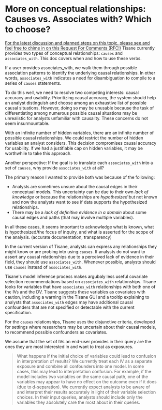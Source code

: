 # More on conceptual relationships: Causes vs. Associates with? Which to choose?
[For the latest discussion and planned steps on this topic, please see and feel free to chime in on this Request For Comments (RFC!)](https://github.com/emjun/tisane/issues/33#issue-1073669958)
Tisane currently provides two types of conceptual relationships: `causes` and `associates_with`. This doc covers when and how to use these verbs. 

If a user provides associates_with, we walk them through possible association patterns to identify the underlying causal relationships. In other words, `associates_with` indicates a need for disambiguation to compile to a series of `causes` statements.

To do this well, we need to resolve two competing interests: causal accuracy and usability. Prioritizing causal accuracy, the system should help an analyst distinguish and choose among an exhaustive list of possible causal situations. However, doing so may be unusable because the task of differentiating among numerous possible causal situations may be unrealistic for analysts unfamiliar with causality. These concerns do not seem insurmountable. 

With an infinite number of hidden variables, there are an infinite number of possible causal relationships. We could restrict the number of hidden variables an analyst considers. This decision compromises causal accuracy for usability. If we had a justifiable cap on hidden variables, it may be worthwhile to take this approach. 

Another perspective: If the goal is to translate each `associates_with` into a set of `causes`, why provide `associates_with` at all?

The primary reason I wanted to provide both was because of the following: 
- Analysts are sometimes unsure about the causal edges in their conceptual models. This uncertainty can be due to their own *lack of knowledge* or because the relationships are *hypothesized* but not known and now the analysts want to see if data supports the hypothesized relationships. 
- There may be a *lack of definitive evidence in a domain* about some causal edges and paths (that may involve multiple variables).

In all these cases, it seems important to acknowledge what is known, what is hypothesized/the focus of inquiry, and what is asserted for the scope of the analysis. (accurate documentation, transparency)

In the current version of Tisane, analysts can express any relationships they might know or are probing into using `causes`. If analysts do not want to assert any causal relationships due to a perceived lack of evidence in their field, they should use `associates_with`. Whenever possible, analysts should use `causes` instead of `associates_with`.

Tisane's model inference process makes argubaly less useful covariate selection recommendations based on `associates_with` relationships. Tisane looks for variables that have `associates_with` relationships with both one of the IVs and the DV. Tisane suggests these variables as covariates with caution, including a warning in the Tisane GUI and a tooltip explaining to analysts that `associates_with` edges may have additional causal confounders that are not specified or detectable with the current specification. 

For the `causes` relationships, Tisane uses the disjunctive criteria, developed for settings where researchers may be uncertain about their causal models, to recommend possible confounders as covariates. 

We assume that the set of IVs an end-user provides in their query are the ones they are most interested in and want to treat as exposures.
> What happens if the initial choice of variables could lead to confusion in interpretation of results?
We currently treat each IV as a separate exposure and combine all confounders into one model. In some cases, this may lead to interpretation confusion. For example, if the model includes two variables on the same causal path, one of the variables may appear to have no effect on the outcome even if it does (due to d-separation). We currently expect analysts to be aware of and interpret their results accurately in light of their variable selection choices. In their input queries, analysts should include only the variables they absolutely care the most about in their queries. 
